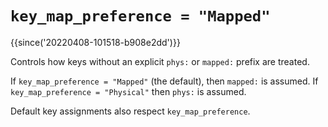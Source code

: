 # `key_map_preference = "Mapped"`

{{since('20220408-101518-b908e2dd')}}

Controls how keys without an explicit `phys:` or `mapped:` prefix are treated.

If `key_map_preference = "Mapped"` (the default), then `mapped:` is assumed. If
`key_map_preference = "Physical"` then `phys:` is assumed.

Default key assignments also respect `key_map_preference`.

